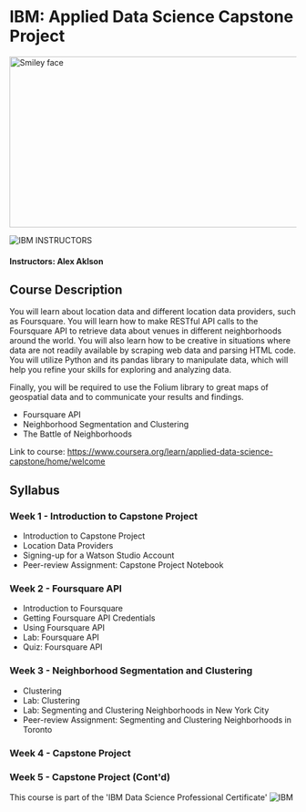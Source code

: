 # IBM: Applied Data Science Capstone Project

<img src="https://i.imgur.com/YCFnjvg.png" alt="Smiley face" height="300" width="600">

![IBM](http://i.imgur.com/Qktqnu1.png) INSTRUCTORS
#### Instructors: Alex Aklson

## Course Description

You will learn about location data and different location data providers, such as Foursquare. You will learn how to make RESTful API calls to the Foursquare API to retrieve data about venues in different neighborhoods around the world. You will also learn how to be creative in situations where data are not readily available by scraping web data and parsing HTML code. You will utilize Python and its pandas library to manipulate data, which will help you refine your skills for exploring and analyzing data.

Finally, you will be required to use the Folium library to great maps of geospatial data and to communicate your results and findings.

-	Foursquare API
-	Neighborhood Segmentation and Clustering
-	The Battle of Neighborhoods

Link to course: https://www.coursera.org/learn/applied-data-science-capstone/home/welcome
## Syllabus

### Week 1 - Introduction to Capstone Project
- Introduction to Capstone Project
- Location Data Providers
- Signing-up for a Watson Studio Account
- Peer-review Assignment: Capstone Project Notebook

### Week 2 - Foursquare API
- Introduction to Foursquare
- Getting Foursquare API Credentials
- Using Foursquare API
- Lab: Foursquare API
- Quiz: Foursquare API

### Week 3 - Neighborhood Segmentation and Clustering
- Clustering
- Lab: Clustering
- Lab: Segmenting and Clustering Neighborhoods in New York City
- Peer-review Assignment: Segmenting and Clustering Neighborhoods in Toronto

### Week 4 - Capstone Project

### Week 5 - Capstone Project (Cont'd)

This course is part of the 'IBM Data Science Professional Certificate'
![IBM](https://i.imgur.com/j6yW3WS.png)
